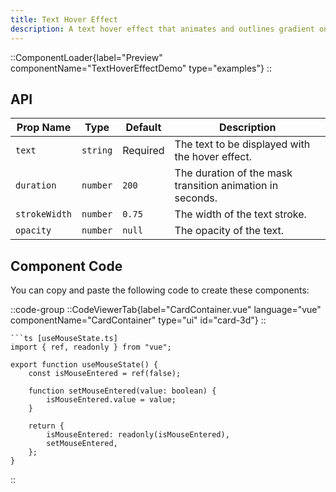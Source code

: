 ```yaml
---
title: Text Hover Effect
description: A text hover effect that animates and outlines gradient on hover, as seen on x.ai
---
```


::ComponentLoader{label="Preview" componentName="TextHoverEffectDemo" type="examples"}
::

## API

| Prop Name     | Type     | Default  | Description                                               |
| ------------- | -------- | -------- | --------------------------------------------------------- |
| `text`        | `string` | Required | The text to be displayed with the hover effect.           |
| `duration`    | `number` | `200`    | The duration of the mask transition animation in seconds. |
| `strokeWidth` | `number` | `0.75`   | The width of the text stroke.                             |
| `opacity`     | `number` | `null`   | The opacity of the text.                                  |

## Component Code

You can copy and paste the following code to create these components:

::code-group
    ::CodeViewerTab{label="CardContainer.vue" language="vue" componentName="CardContainer" type="ui" id="card-3d"}
    ::

    ```ts [useMouseState.ts]
    import { ref, readonly } from "vue";

    export function useMouseState() {
        const isMouseEntered = ref(false);

        function setMouseEntered(value: boolean) {
            isMouseEntered.value = value;
        }

        return {
            isMouseEntered: readonly(isMouseEntered),
            setMouseEntered,
        };
    }
::
